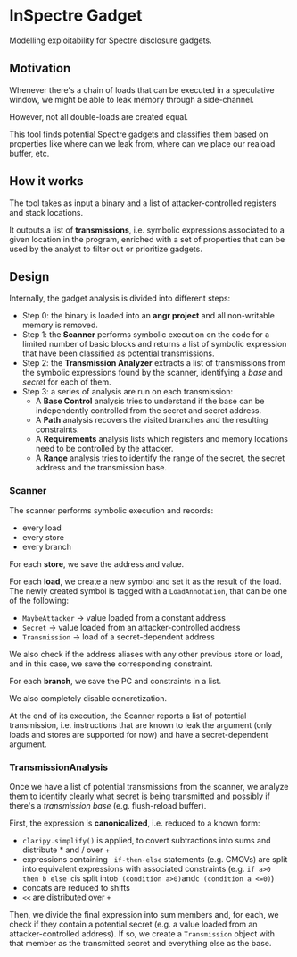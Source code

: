 # InSpectre Gadget

Modelling exploitability for Spectre disclosure gadgets.

## Motivation

Whenever there's a chain of loads that can be executed in a speculative window,
we might be able to leak memory through a side-channel.

However, not all double-loads are created equal.

This tool finds potential Spectre gadgets and classifies them based on properties
like where can we leak from, where can we place our reaload buffer, etc.

## How it works

The tool takes as input a binary and a list of attacker-controlled registers and stack locations.

It outputs a list of **transmissions**, i.e. symbolic expressions associated to a given location in the program, enriched with a set of properties that can be used by the analyst to filter out or prioritize gadgets.

## Design

Internally, the gadget analysis is divided into different steps:

- Step 0: the binary is loaded into an **angr project** and all non-writable memory is removed.
- Step 1: the **Scanner** performs symbolic execution on the code for a limited number of basic blocks and returns a list of symbolic expression that have been classified as potential transmissions.
- Step 2: the **Transmission Analyzer** extracts a list of transmissions from the symbolic expressions found by the scanner, identifying a _base_ and _secret_ for each of them.
- Step 3: a series of analysis are run on each transmission:
  - A **Base Control** analysis tries to understand if the base can be independently controlled from the secret and secret address.
  - A **Path** analysis recovers the visited branches and the resulting constraints.
  - A **Requirements** analysis lists which registers and memory locations need to be controlled by the attacker.
  - A **Range** analysis tries to identify the range of the secret, the secret address and the transmission base.

### Scanner

The scanner performs symbolic execution and records:

- every load
- every store
- every branch

For each **store**, we save the address and value.

For each **load**, we create a new symbol and set it as the result of the load.
The newly created symbol is tagged with a `LoadAnnotation`, that can be one
of the following:

- `MaybeAttacker` -> value loaded from a constant address
- `Secret` -> value loaded from an attacker-controlled address
- `Transmission` -> load of a secret-dependent address

We also check if the address aliases with any other previous store or load,
and in this case, we save the corresponding constraint.

For each **branch**, we save the PC and constraints in a list.

We also completely disable concretization.

At the end of its execution, the Scanner reports a list of potential transmission,
i.e. instructions that are known to leak the argument (only loads and stores are
supported for now) and have a secret-dependent argument.

### TransmissionAnalysis

Once we have a list of potential transmissions from the scanner, we analyze them
to identify clearly what secret is being transmitted and possibly if there's
a _transmission base_ (e.g. flush-reload buffer).

First, the expression is **canonicalized**, i.e. reduced to a known form:

- `claripy.simplify()` is applied, to covert subtractions into sums and distribute \* and / over +
- expressions containing ` if-then-else` statements (e.g. CMOVs) are split into equivalent expressions with associated constraints (e.g. `if a>0 then b else c`is split into`b (condition a>0)`and`c (condition a <=0)`)
- concats are reduced to shifts
- `<<` are distributed over `+`

Then, we divide the final expression into sum members and, for each, we check if they
contain a potential secret (e.g. a value loaded from an attacker-controlled address).
If so, we create a `Transmission` object with that member as the transmitted secret and everything else as the base.
